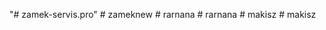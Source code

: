 "# zamek-servis.pro" 
#   z a m e k n e w  
 #   r a r n a n a  
 #   r a r n a n a  
 #   m a k i s z  
 #   m a k i s z  
 